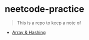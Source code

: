 # neetcode-practice
> This is a repo to keep a note of

- [Array & Hashing](https://github.com/abhishekpatelmc/neetcode-practice/blob/main/ArraysHashing.md)
